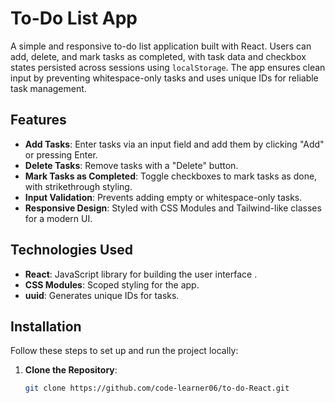 # To-Do List App

A simple and responsive to-do list application built with React. Users can add, delete, and mark tasks as completed, with task data and checkbox states persisted across sessions using `localStorage`. The app ensures clean input by preventing whitespace-only tasks and uses unique IDs for reliable task management.

## Features
- **Add Tasks**: Enter tasks via an input field and add them by clicking "Add" or pressing Enter.
- **Delete Tasks**: Remove tasks with a "Delete" button.
- **Mark Tasks as Completed**: Toggle checkboxes to mark tasks as done, with strikethrough styling.
- **Input Validation**: Prevents adding empty or whitespace-only tasks.
- **Responsive Design**: Styled with CSS Modules and Tailwind-like classes for a modern UI.

## Technologies Used
- **React**: JavaScript library for building the user interface .
- **CSS Modules**: Scoped styling for the app.
- **uuid**: Generates unique IDs for tasks.
 
## Installation
Follow these steps to set up and run the project locally:

1. **Clone the Repository**:
   ```bash
   git clone https://github.com/code-learner06/to-do-React.git
    
